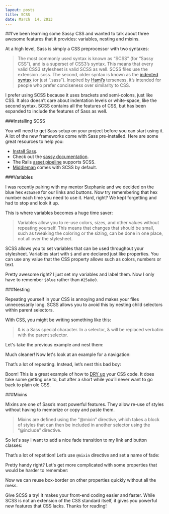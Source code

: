 ```yaml
---
layout: posts
title: SCSS
date: March  14, 2013
---
```


##I’ve been learning some Sassy CSS and wanted to talk about three awesome features that it provides: variables, nesting and mixins.

At a high level, Sass is simply a CSS preprocessor with two syntaxes:

>The most commonly used syntax is known as “SCSS” (for “Sassy CSS”), and is a superset of CSS3’s syntax. This means that every valid CSS3 stylesheet is valid SCSS as well. SCSS files use the extension .scss. The second, older syntax is known as the <a href="http://sass-lang.com/docs/yardoc/file.INDENTED_SYNTAX.html" target="_blank"> indented syntax</a> (or just “.sass”). Inspired by <a href="http://haml.info/" target="_blank">Haml’s</a> terseness, it’s intended for people who prefer conciseness over similarity to CSS.

I prefer using SCSS because it uses brackets and semi-colons, just like CSS. It also doesn’t care about indentation levels or white-space, like the second syntax. SCSS contains all the features of CSS, but has been expanded to include the features of Sass as well.

###Installing SCSS

You will need to get Sass setup on your project before you can start using it. A lot of the new frameworks come with Sass pre-installed. Here are some great resources to help you:

* <a href="http://sass-lang.com/download.html" target="_blank">Install Sass</a>.
* Check out the <a href="http://sass-lang.com/guide">sassy documentation</a>.
* The Rails <a href="http://guides.rubyonrails.org/asset_pipeline.html">asset pipeline</a> supports SCSS.
* <a href="http://middlemanapp.com/" target="_blank">Middleman</a> comes with SCSS by default.

###Variables

I was recently pairing with my mentor Stephanie and we decided on the blue hex `#25a8e0` for our links and buttons. Now try remembering that hex number each time you need to use it. Hard, right? We kept forgetting and had to stop and look it up.

This is where variables becomes a huge time saver:

>Variables allow you to re-use colors, sizes, and other values without repeating yourself. This means that changes that should be small, such as tweaking the coloring or the sizing, can be done in one place, not all over the stylesheet.

SCSS allows you to set variables that can be used throughout your stylesheet. Variables start with `$` and are declared just like properties. You can use any value that the CSS property allows such as colors, numbers or text.

<script src="https://gist.github.com/aekaplan/3b4f85f8e2702beae02f.js"></script>

Pretty awesome right? I just set my variables and label them. Now I only have to remember `$blue` rather than `#25a8e0`.

###Nesting

Repeating yourself in your CSS is annoying and makes your files unnecessarily long. SCSS allows you to avoid this by nesting child selectors within parent selectors.

With CSS, you might be writing something like this:
<script src="https://gist.github.com/aekaplan/bda0d4a3a13010d47348.js"></script>

>&amp; is a Sass special character. In a selector, &amp; will be replaced verbatim with the parent selector.

Let's take the previous example and nest them:

<script src="https://gist.github.com/aekaplan/40517eb78456c82dd0f3.js"></script>

Much cleaner! Now let's look at an example for a navigation:

<script src="https://gist.github.com/aekaplan/7f752f6b4634dfce0592.js"></script>

That’s a lot of repeating. Instead, let’s nest this bad boy:

<script src="https://gist.github.com/aekaplan/0507587eb3a9b40693ac.js"></script>

Boom! This is a great example of how to <a href="http://en.wikipedia.org/wiki/Don't_repeat_yourself" target="_blank">DRY up</a> your CSS code. It does take some getting use to, but after a short while you’ll never want to go back to plain ole CSS.

###Mixins

Mixins are one of Sass’s most powerful features. They allow re-use of styles without having to memorize or copy and paste them.

>Mixins are defined using the “@mixin” directive, which takes a block of styles that can then be included in another selector using the “@include” directive.

So let's say I want to add a nice fade transition to my link and button classes:

<script src="https://gist.github.com/aekaplan/c0b66222424af6b1c0d9.js"></script>

That’s a lot of repetition! Let’s use `@mixin` directive and set a name of fade:

<script src="https://gist.github.com/aekaplan/2c7f314ff56abd923d95.js"></script>

Pretty handy right? Let's get more complicated with some properties that would be harder to remember:

<script src="https://gist.github.com/aekaplan/a58c4838a609b5eff1bb.js"></script>

Now we can reuse box-border on other properties quickly without all the mess.

Give SCSS a try! It makes your front-end coding easier and faster. While SCSS is
not an extension of the CSS standard itself, it gives you powerful new features
that CSS lacks. Thanks for reading!
